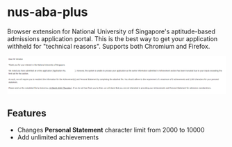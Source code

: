 # nus-aba-plus

Browser extension for National University of Singapore's aptitude-based admissions application portal. This is the best way to get your application withheld for "technical reasons". Supports both Chromium and Firefox.

<div align="center">
    <img src="resources/meme.png" />
</div>

## Features

* Changes **Personal Statement** character limit from 2000 to 10000
* Add unlimited achievements
